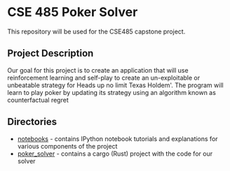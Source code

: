 # CSE 485 Poker Solver

This repository will be used for the CSE485 capstone project.

## Project Description

Our goal for this project is to create an application that will use reinforcement learning and self-play to create an un-exploitable or unbeatable strategy for Heads up no limit Texas Holdem'.  The program will learn to play poker by updating its strategy using an algorithm known as counterfactual regret

## Directories

 - [notebooks](notebooks) - contains IPython notebook tutorials and explanations for various components of the project
 - [poker_solver](poker_solver) - contains a cargo (Rust) project with the code for our solver
